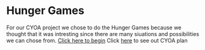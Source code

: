# Hunger Games
For our CYOA project we chose to do the Hunger Games because we thought that it was intresting since there are many siuations and possibilities we can chose from. 
  [Click here to begin](beggining.md)
  Click [here](https://docs.google.com/drawings/d/1Sp8cdt1EFA_ZE3_uFIc-II6UBmqbL3-LqQPKAg7xFZo/edit?usp=sharing) to see out CYOA plan
